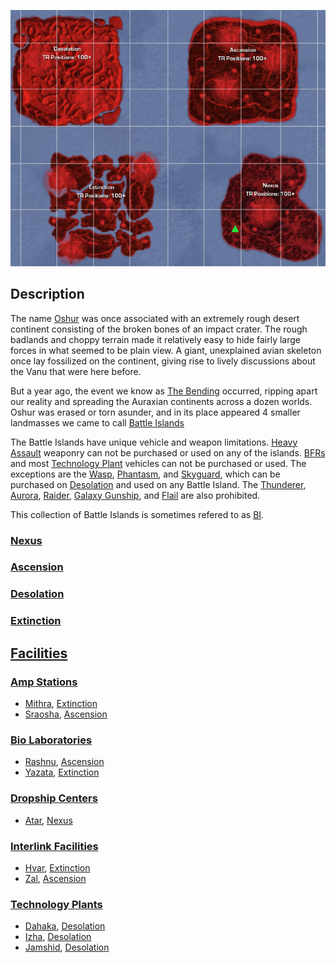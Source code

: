 ![](../images/BIMap.jpg "BIMap.jpg")

## Description

The name [Oshur](Oshur.md) was once associated with an extremely rough desert
continent consisting of the broken bones of an impact crater. The rough badlands
and choppy terrain made it relatively easy to hide fairly large forces in what
seemed to be plain view. A giant, unexplained avian skeleton once lay fossilized
on the continent, giving rise to lively discussions about the Vanu that were
here before.

But a year ago, the event we know as [The Bending](../etc/The_Bending.md)
occurred, ripping apart our reality and spreading the Auraxian continents across
a dozen worlds. Oshur was erased or torn asunder, and in its place appeared 4
smaller landmasses we came to call [Battle Islands](Battle_Islands.md)

The Battle Islands have unique vehicle and weapon limitations.
[Heavy Assault](../certifications/Heavy_Assault.md) weaponry can not be
purchased or used on any of the islands.
[BFRs](../vehicles/BattleFrame_Robotics.md) and most
[Technology Plant](../locations/Technology_Plant.md) vehicles can not be
purchased or used. The exceptions are the [Wasp](../vehicles/Wasp.md),
[Phantasm](../vehicles/Phantasm.md), and [Skyguard](../vehicles/Skyguard.md),
which can be purchased on [Desolation](Desolation.md) and used on any Battle
Island. The [Thunderer](../vehicles/Thunderer.md),
[Aurora](../vehicles/Aurora.md), [Raider](../vehicles/Raider.md),
[Galaxy Gunship](../vehicles/Galaxy_Gunship.md), and
[Flail](../vehicles/Flail.md) are also prohibited.

This collection of Battle Islands is sometimes refered to as
[BI](../terminology/Acronyms_and_Slang.md).

### [Nexus](Nexus.md)

### [Ascension](Ascension.md)

### [Desolation](Desolation.md)

### [Extinction](Extinction.md)

## [Facilities](Facilities.md)

### [Amp Stations](Amp_Station.md)

- [Mithra](../facilities/Mithra.md), [Extinction](Extinction.md)
- [Sraosha](../facilities/Sraosha.md), [Ascension](Ascension.md)

### [Bio Laboratories](Bio_Laboratory.md)

- [Rashnu](../facilities/Rashnu.md), [Ascension](Ascension.md)
- [Yazata](../facilities/Yazata.md), [Extinction](Extinction.md)

### [Dropship Centers](Dropship_Center.md)

- [Atar](../facilities/Atar.md), [Nexus](Nexus.md)

### [Interlink Facilities](Interlink.md)

- [Hvar](../facilities/Hvar.md), [Extinction](Extinction.md)
- [Zal](../facilities/Zal.md), [Ascension](Ascension.md)

### [Technology Plants](../locations/Technology_Plant.md)

- [Dahaka](../facilities/Dahaka.md), [Desolation](Desolation.md)
- [Izha](../facilities/Izha.md), [Desolation](Desolation.md)
- [Jamshid](../facilities/Jamshid.md), [Desolation](Desolation.md)
